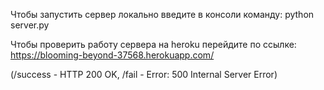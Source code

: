 Чтобы запустить сервер локально введите в консоли команду:  python server.py

Чтобы проверить работу сервера на heroku перейдите по ссылке: https://blooming-beyond-37568.herokuapp.com/ 

(/success - HTTP 200 OK, /fail - Error: 500 Internal Server Error)
